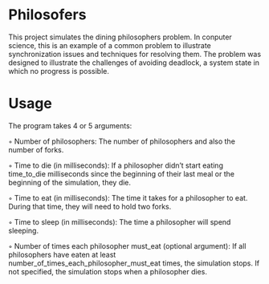 # Philosofers

This project simulates the dining philosophers problem. In conputer science, this is an example of a common problem to illustrate synchronization issues and techniques for resolving them. The problem was designed to illustrate the challenges of avoiding deadlock, a system state in which no progress is possible.

# Usage

The program takes 4 or 5 arguments:

◦ Number of philosophers: The number of philosophers and also the number
of forks.

◦ Time to die (in milliseconds): If a philosopher didn’t start eating time_to_die
milliseconds since the beginning of their last meal or the beginning of the simulation, they die.

◦ Time to eat (in milliseconds): The time it takes for a philosopher to eat.
During that time, they will need to hold two forks.

◦ Time to sleep (in milliseconds): The time a philosopher will spend sleeping.

◦ Number of times each philosopher must_eat (optional argument): If all
philosophers have eaten at least number_of_times_each_philosopher_must_eat
times, the simulation stops. If not specified, the simulation stops when a
philosopher dies.
